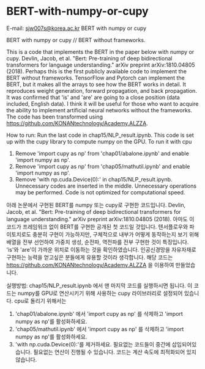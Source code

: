# BERT-with-numpy-or-cupy
E-mail: sjw007s@korea.ac.kr
BERT with numpy or cupy

BERT with numpy or cupy // BERT without frameworks.

This is a code that implements the BERT in the paper below with numpy or cupy. Devlin, Jacob, et al. "Bert: Pre-training of deep bidirectional transformers for language understanding." arXiv preprint arXiv:1810.04805 (2018). Perhaps this is the first publicly available code to implement the BERT without frameworks. TensorFlow and Pytorch can implement the BERT, but it makes all the arrays to see how the BERT works in detail. It reproduces weight generation, forward propagation, and back propagation. It was confirmed that 'is' and 'are' are going to a close position (data included, English data). I think it will be useful for those who want to acquire the ability to implement artificial neural networks without the frameworks. The code has been transformed using https://github.com/KONANtechnology/Academy.ALZZA.

How to run: Run the last code in chap15/NLP_result.ipynb. This code is set up with the cupy library to compute numpy on the GPU. To run it with cpu

1. Remove 'import cupy as np' from 'chap01/abalone.ipynb' and enable 'import numpy as np'.
2. Remove 'import cupy as np' from 'chap05/mathutil.ipynb' and enable 'import numpy as np'.
3. Remove 'with np.cuda.Device(0):' in chap15/NLP_result.ipynb.
Unnecessary codes are inserted in the middle. Unnecessary operations may be performed. Code is not optimized for computational speed.

아래 논문에서 구현된 BERT를 numpy 또는 cupy로 구현한 코드입니다. Devlin, Jacob, et al. "Bert: Pre-training of deep bidirectional transformers for language understanding." arXiv preprint arXiv:1810.04805 (2018). 아마도 이 코드가 프레임워크 없이 BERT를 구현한 공개된 첫 코드일 것입니다. 텐서플로우와 파이토치로도 충분히 구현이 가능하지만, 구체적으로 내부가 어떻게 동작하는지 보기 위해 배열을 전부 선언하여 가중치 생성, 순전파, 역전파를 전부 구현한 것이 특징입니다. 'is'와 'are'이 가까운 위치로 이동하는 것을 확인하였습니다. 인공신경망을 자유자재로 구현하는 능력을 얻고싶은 분들에게 유용할 것이라 생각합니다. 해당 코드는 https://github.com/KONANtechnology/Academy.ALZZA 을 이용하여 만들었습니다.

실행방법: chap15/NLP_result.ipynb 에서 맨 마지막 코드를 실행하시면 됩니다. 이 코드는 numpy를 GPU로 연산시키기 위해 사용하는 cupy 라이브러리로 설정되어 있습니다. cpu로 돌리기 위해서는

1. 'chap01/abalone.ipynb' 에서 'import cupy as np' 를 삭제하고 'import numpy as np'를 활성화하세요.
2. 'chap05/mathutil.ipynb' 에서 'import cupy as np' 를 삭제하고 'import numpy as np'를 활성화하세요.
3. 'with np.cuda.Device(0):'를 제거하세요.
필요없는 코드들이 중간에 삽입되어있습니다. 필요없는 연산이 진행될 수 있습니다. 코드는 계산 속도에 최적화되어 있지 않습니다.
